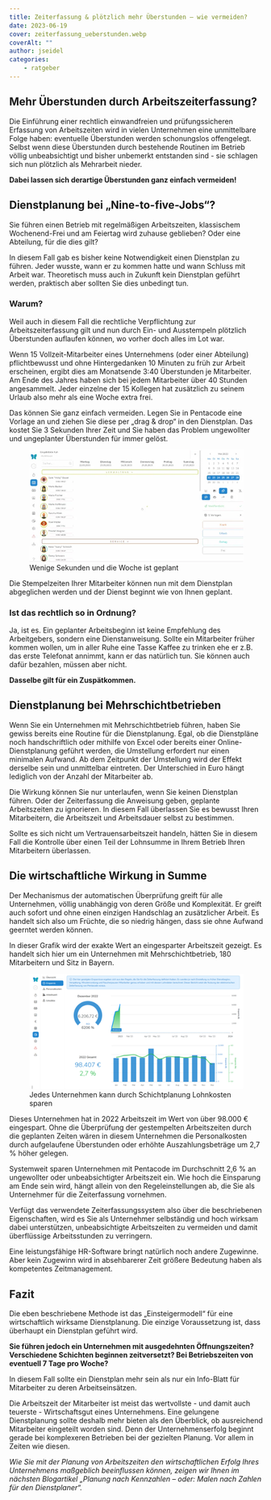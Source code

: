 ```yaml
---
title: Zeiterfassung & plötzlich mehr Überstunden – wie vermeiden?
date: 2023-06-19
cover: zeiterfassung_ueberstunden.webp
coverAlt: ""
author: jseidel
categories:
    - ratgeber
---
```


## Mehr Überstunden durch Arbeitszeiterfassung?

Die Einführung einer rechtlich einwandfreien und prüfungssicheren Erfassung von Arbeitszeiten wird in vielen Unternehmen eine unmittelbare Folge haben: eventuelle Überstunden werden schonungslos offengelegt. Selbst wenn diese Überstunden durch bestehende Routinen im Betrieb völlig unbeabsichtigt und bisher unbemerkt entstanden sind - sie schlagen sich nun plötzlich als Mehrarbeit nieder.

**Dabei lassen sich derartige Überstunden ganz einfach vermeiden!**

## Dienstplanung bei „Nine-to-five-Jobs“?

Sie führen einen Betrieb mit regelmäßigen Arbeitszeiten, klassischem Wochenend-Frei und am Feiertag wird zuhause geblieben? Oder eine Abteilung, für die dies gilt?

In diesem Fall gab es bisher keine Notwendigkeit einen Dienstplan zu führen. Jeder wusste, wann er zu kommen hatte und wann Schluss mit Arbeit war. Theoretisch muss auch in Zukunft kein Dienstplan geführt werden, praktisch aber sollten Sie dies unbedingt tun.

### Warum?

Weil auch in diesem Fall die rechtliche Verpflichtung zur Arbeitszeiterfassung gilt und nun durch Ein- und Ausstempeln plötzlich Überstunden auflaufen können, wo vorher doch alles im Lot war.

Wenn 15 Vollzeit-Mitarbeiter eines Unternehmens (oder einer Abteilung) pflichtbewusst und ohne Hintergedanken 10 Minuten zu früh zur Arbeit erscheinen, ergibt dies am Monatsende 3:40 Überstunden je Mitarbeiter. Am Ende des Jahres haben sich bei jedem Mitarbeiter über 40 Stunden angesammelt. Jeder einzelne der 15 Kollegen hat zusätzlich zu seinem Urlaub also mehr als eine Woche extra frei.

Das können Sie ganz einfach vermeiden. Legen Sie in Pentacode eine Vorlage an und ziehen Sie diese per „drag & drop“ in den Dienstplan. Das kostet Sie 3 Sekunden Ihrer Zeit und Sie haben das Problem ungewollter und ungeplanter Überstunden für immer gelöst.

<figure>
<img src="planung_vorlage.webp" alt="In Pentacode erstellen Sie in Sekundenschnelle Vorlagen für ihre Dienstplanung" />
<figcaption> Wenige Sekunden und die Woche ist geplant </figcaption>
</figure>

Die Stempelzeiten Ihrer Mitarbeiter können nun mit dem Dienstplan abgeglichen werden und der Dienst beginnt wie von Ihnen geplant.

### Ist das rechtlich so in Ordnung?

Ja, ist es. Ein geplanter Arbeitsbeginn ist keine Empfehlung des Arbeitgebers, sondern eine Dienstanweisung. Sollte ein Mitarbeiter früher kommen wollen,
um in aller Ruhe eine Tasse Kaffee zu trinken ehe er z.B. das erste Telefonat annimmt, kann er das natürlich tun. Sie können auch dafür bezahlen,
müssen aber nicht.

**Dasselbe gilt für ein Zuspätkommen.**

## Dienstplanung bei Mehrschichtbetrieben

Wenn Sie ein Unternehmen mit Mehrschichtbetrieb führen, haben Sie gewiss bereits eine Routine für die Dienstplanung. Egal, ob die Dienstpläne noch handschriftlich oder mithilfe von Excel oder bereits einer Online-Dienstplanung geführt werden, die Umstellung erfordert nur einen minimalen Aufwand. Ab dem Zeitpunkt der Umstellung wird der Effekt derselbe sein und unmittelbar eintreten. Der Unterschied in Euro hängt lediglich von der Anzahl der Mitarbeiter ab.

Die Wirkung können Sie nur unterlaufen, wenn Sie keinen Dienstplan führen. Oder der Zeiterfassung die Anweisung geben, geplante Arbeitszeiten zu ignorieren. In diesem Fall überlassen Sie es bewusst Ihren Mitarbeitern, die Arbeitszeit und Arbeitsdauer selbst zu bestimmen.

Sollte es sich nicht um Vertrauensarbeitszeit handeln, hätten Sie in diesem Fall die Kontrolle über einen Teil der Lohnsumme in Ihrem Betrieb Ihren Mitarbeitern überlassen.

## Die wirtschaftliche Wirkung in Summe

Der Mechanismus der automatischen Überprüfung greift für alle Unternehmen, völlig unabhängig von deren Größe und Komplexität. Er greift auch sofort und ohne einen einzigen Handschlag an zusätzlicher Arbeit. Es handelt sich also um Früchte, die so niedrig hängen, dass sie ohne Aufwand geerntet werden können.

In dieser Grafik wird der exakte Wert an eingesparter Arbeitszeit gezeigt.
Es handelt sich hier um ein Unternehmen mit Mehrschichtbetrieb,
180 Mitarbeitern und Sitz in Bayern.

<figure>
<img src="kostensparen.webp" alt="Pentacode zeigt Ihnen wie viel Lohnkosten Sie durch gute Planung sparen können" />
<figcaption> Jedes Unternehmen kann durch Schichtplanung Lohnkosten sparen </figcaption>
</figure>

Dieses Unternehmen hat in 2022 Arbeitszeit im Wert von über 98.000 € eingespart. Ohne die Überprüfung der gestempelten Arbeitszeiten durch die geplanten Zeiten wären in diesem Unternehmen die Personalkosten durch aufgelaufene Überstunden oder erhöhte Auszahlungsbeträge um 2,7 % höher gelegen.

Systemweit sparen Unternehmen mit Pentacode im Durchschnitt 2,6 % an ungewollter oder unbeabsichtigter Arbeitszeit ein. Wie hoch die Einsparung am Ende sein wird, hängt allein von den Regeleinstellungen ab, die Sie als Unternehmer für die Zeiterfassung vornehmen.

Verfügt das verwendete Zeiterfassungssystem also über die beschriebenen Eigenschaften, wird es Sie als Unternehmer selbständig und hoch wirksam dabei unterstützen, unbeabsichtigte Arbeitszeiten zu vermeiden und damit überflüssige Arbeitsstunden zu verringern.

Eine leistungsfähige HR-Software bringt natürlich noch andere Zugewinne.
Aber kein Zugewinn wird in absehbarerer Zeit größere Bedeutung haben als kompetentes Zeitmanagement.

## Fazit

Die eben beschriebene Methode ist das „Einsteigermodell“ für eine wirtschaftlich wirksame Dienstplanung. Die einzige Voraussetzung ist, dass überhaupt ein Dienstplan geführt wird.

**Sie führen jedoch ein Unternehmen mit ausgedehnten Öffnungszeiten? Verschiedene Schichten beginnen zeitversetzt? Bei Betriebszeiten von eventuell 7 Tage pro Woche?**

In diesem Fall sollte ein Dienstplan mehr sein als nur ein Info-Blatt für Mitarbeiter zu deren Arbeitseinsätzen.

Die Arbeitszeit der Mitarbeiter ist meist das wertvollste - und damit auch teuerste - Wirtschaftsgut eines Unternehmens. Eine gelungene Dienstplanung sollte deshalb mehr bieten als den Überblick, ob ausreichend Mitarbeiter eingeteilt worden sind. Denn der Unternehmenserfolg beginnt gerade bei komplexeren Betrieben bei der gezielten Planung. Vor allem in Zeiten wie diesen.

*Wie Sie mit der Planung von Arbeitszeiten den wirtschaftlichen Erfolg Ihres Unternehmens maßgeblich beeinflussen können, zeigen wir Ihnen im nächsten Blogartikel „Planung nach Kennzahlen – oder: Malen nach Zahlen für den Dienstplaner“.*